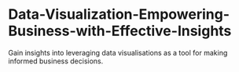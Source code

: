 # Data-Visualization-Empowering-Business-with-Effective-Insights
Gain insights into leveraging data visualisations as a tool for making informed business decisions.
